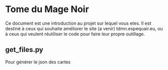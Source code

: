 # Tome du Mage Noir

Ce document est une introduction au projet sur lequel vous etes.
Il est destiné à ceux qui souhaite améliorer le site (a venir) tdmn.espequair.eu, ou à ceux qui veulent réutiliser le code pour faire leur propre outillage.
 

## get_files.py

Pour générer le json des cartes
